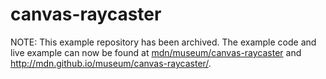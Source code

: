 # canvas-raycaster
NOTE: This example repository has been archived. The example code and live example can now be found at [mdn/museum/canvas-raycaster](https://github.com/mdn/museum/tree/main/canvas-raycaster) and http://mdn.github.io/museum/canvas-raycaster/.
